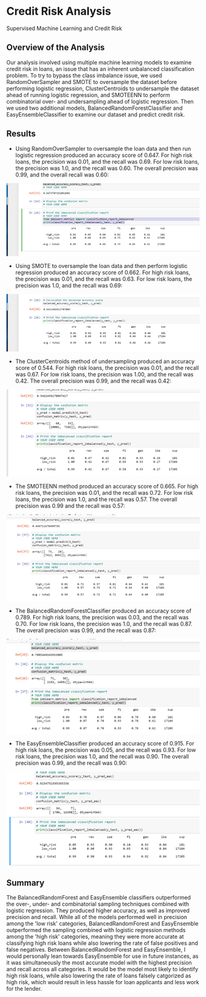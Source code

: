 # Credit Risk Analysis

Supervised Machine Learning and Credit Risk

## Overview of the Analysis

Our analysis involved using multiple machine learning models to examine credit risk in loans,
an issue that has an inherent unbalanced classification problem. To try to bypass the class
imbalance issue, we used RandomOverSampler and SMOTE to oversample the dataset before performing
logistic regression, ClusterCentroids to undersample the dataset ahead of running logistic 
regression, and SMOTEENN to perform combinatorial over- and undersampling ahead of logistic 
regression. Then we used two additional models, BalancedRandomForestClassifier and 
EasyEnsembleClassifier to examine our dataset and predict credit risk.

## Results

- Using RandomOverSampler to oversample the loan data and then run logistic regression produced an
accuracy score of 0.647. For high risk loans, the precision was 0.01, and the recall was 0.69. For 
low risk loans, the precision was 1.0, and the recall was 0.60. The overall precision was 0.99, and 
the overall recall was 0.60:

![RandomOverSampler](https://github.com/greensleeves8/Credit_Risk_Analysis/blob/main/Module-17-Challenge-Resources/RoS.png "RandomOverSampler")

- Using SMOTE to oversample the loan data and then perform logistic regression produced an accuracy
score of 0.662. For high risk loans, the precision was 0.01, and the recall was 0.63. For low risk 
loans, the precision was 1.0, and the recall was 0.69:

![SMOTE](https://github.com/greensleeves8/Credit_Risk_Analysis/blob/main/Module-17-Challenge-Resources/SMOTE.png "SMOTE")

- The ClusterCentroids method of undersampling produced an accuracy score of 0.544. For high risk loans,
the precision was 0.01, and the recall was 0.67. For low risk loans, the precision was 1.00, and the 
recall was 0.42. The overall precision was 0.99, and the recall was 0.42:

![ClusterCentroids](https://github.com/greensleeves8/Credit_Risk_Analysis/blob/main/Module-17-Challenge-Resources/CC.png "ClusterCentroids")

- The SMOTEENN method produced an accuracy score of 0.665. For high risk loans, the precision was 0.01, and 
the recall was 0.72. For low risk loans, the precision was 1.0, and the recall was 0.57. The overall 
precision was 0.99 and the recall was 0.57:

![SMOTEENN](https://github.com/greensleeves8/Credit_Risk_Analysis/blob/main/Module-17-Challenge-Resources/SMOTEENN.png "SMOTEENN")

- The BalancedRandomForestClassifier produced an accuracy score of 0.789. For high risk loans, the precision was
0.03, and the recall was 0.70. For low risk loans, the precision was 1.0, and the recall was 0.87. The overall
precision was 0.99, and the recall was 0.87:

![BalancedRandomForest](https://github.com/greensleeves8/Credit_Risk_Analysis/blob/main/Module-17-Challenge-Resources/BRF.png "BalancedRandomForestClassifier")

- The EasyEnsembleClassifier produced an accuracy score of 0.915. For high risk loans, the precision was 0.05, and
the recall was 0.93. For low risk loans, the precision was 1.0, and the recall was 0.90. The overall precision was
0.99, and the recall was 0.90:

![EasyEnsembleClassifier](https://github.com/greensleeves8/Credit_Risk_Analysis/blob/main/Module-17-Challenge-Resources/EEC.png "EasyEnsembleClassifier")

## Summary

The BalancedRandomForest and EasyEnsemble classifiers outperformed the over-, under- and combinatorial 
sampling techniques combined with logistic regression. They produced higher accuracy, as well as improved
precision and recall. While all of the models performed well in precision among the 'low risk' categories, 
BalancedRandomForest and EasyEnsemble outperformed the sampling combined with logistic regression methods
among the 'high risk' categories, meaning they were more accurate at classifying high risk loans while also
lowering the rate of false positives and false negatives. Between BalancedRandomForest and EasyEnsemble, I 
would personally lean towards EasyEnsemble for use in future instances, as it was simultaneously the most 
accurate model with the highest precision and recall across all categories. It would be the model most likely
to identify high risk loans, while also lowering the rate of loans falsely catgorized as high risk, which would
result in less hassle for loan applicants and less work for the lender. 

